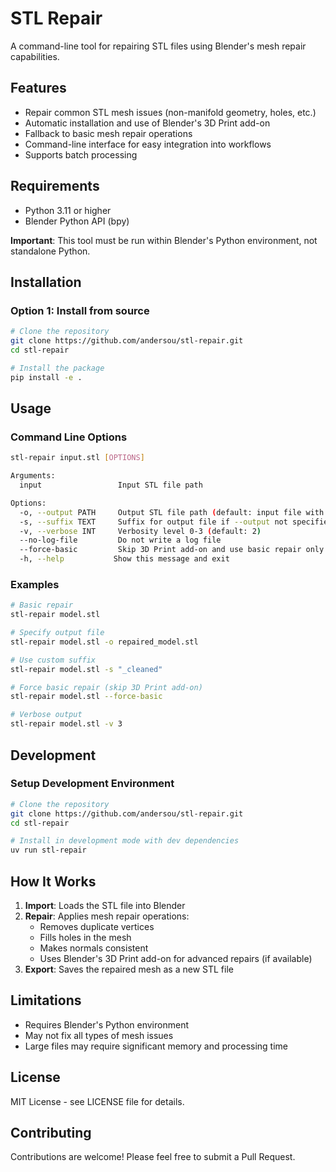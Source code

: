 # STL Repair

A command-line tool for repairing STL files using Blender's mesh repair capabilities.

## Features

- Repair common STL mesh issues (non-manifold geometry, holes, etc.)
- Automatic installation and use of Blender's 3D Print add-on
- Fallback to basic mesh repair operations
- Command-line interface for easy integration into workflows
- Supports batch processing

## Requirements

- Python 3.11 or higher
- Blender Python API (bpy)

**Important**: This tool must be run within Blender's Python environment, not standalone Python.

## Installation

### Option 1: Install from source

```bash
# Clone the repository
git clone https://github.com/andersou/stl-repair.git
cd stl-repair

# Install the package
pip install -e .
```

## Usage

### Command Line Options

```bash
stl-repair input.stl [OPTIONS]

Arguments:
  input                 Input STL file path

Options:
  -o, --output PATH     Output STL file path (default: input file with _fixed suffix)
  -s, --suffix TEXT     Suffix for output file if --output not specified (default: _fixed)
  -v, --verbose INT     Verbosity level 0-3 (default: 2)
  --no-log-file         Do not write a log file
  --force-basic         Skip 3D Print add-on and use basic repair only
  -h, --help           Show this message and exit
```

### Examples

```bash
# Basic repair
stl-repair model.stl

# Specify output file
stl-repair model.stl -o repaired_model.stl

# Use custom suffix
stl-repair model.stl -s "_cleaned"

# Force basic repair (skip 3D Print add-on)
stl-repair model.stl --force-basic

# Verbose output
stl-repair model.stl -v 3
```

## Development

### Setup Development Environment

```bash
# Clone the repository
git clone https://github.com/andersou/stl-repair.git
cd stl-repair

# Install in development mode with dev dependencies
uv run stl-repair
```

## How It Works

1. **Import**: Loads the STL file into Blender
2. **Repair**: Applies mesh repair operations:
   - Removes duplicate vertices
   - Fills holes in the mesh
   - Makes normals consistent
   - Uses Blender's 3D Print add-on for advanced repairs (if available)
3. **Export**: Saves the repaired mesh as a new STL file

## Limitations

- Requires Blender's Python environment
- May not fix all types of mesh issues
- Large files may require significant memory and processing time

## License

MIT License - see LICENSE file for details.

## Contributing

Contributions are welcome! Please feel free to submit a Pull Request.